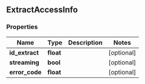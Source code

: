 ## ExtractAccessInfo

### Properties
Name | Type | Description | Notes
------------ | ------------- | ------------- | -------------
**id_extract** | **float** |  | [optional] 
**streaming** | **bool** |  | [optional] 
**error_code** | **float** |  | [optional] 


